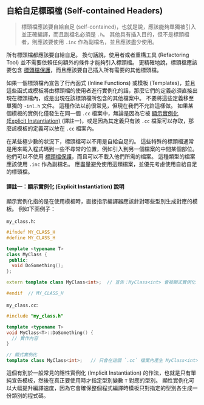 ## 自給自足標頭檔 (Self-contained Headers)

> 標頭檔應該要自給自足 (self-contained)，也就是說，應該能夠單獨被引入並正確編譯，而且副檔名必須是 `.h`。 其他具有插入目的，但不是標頭檔者，則應該要使用 `.inc` 作為副檔名，並且應該盡少使用。

所有標頭檔都應該要自給自足。 換句話說，使用者或者重構工具 (Refactoring Tool) 並不需要依賴任何額外的條件才能夠引入標頭檔。 更精確地說，標頭檔應該要包含 [標頭檔保護](define-guard.md)，而且應該要自己插入所有需要的其他標頭檔。

如果一個標頭檔內宣告了行內函式 (Inline Functions) 或模板 (Templates)，並且這些函式或模板將由標頭檔的使用者進行實例化的話，那麼它們的定義必須直接出現在標頭檔內，或是出現在該標頭檔所包含的其他檔案中。 不要將這些定義移至單獨的 `-inl.h` 文件。 這種作法以前很常見，但現在我們不允許這樣做。 如果某個模板的實例化僅發生在同一個 `.cc` 檔案中，無論是因為它被 [顯示實例化 (Explicit Instantiation)](https://en.cppreference.com/w/cpp/language/class_template#Explicit_instantiation) (譯註一)，或是因為其定義只有該 `.cc` 檔案可以存取，那麼該模板的定義可以放在 `.cc` 檔案內。

在某些極少數的狀況下，標頭檔可以不用是自給自足的。 這些特殊的標頭檔通常是用來載入程式碼到一些不尋常的位置，例如引入到另一個檔案的中間某個部位。 他們可以不使用 [標頭檔保護](define-guard.md)，而且可以不載入他們所需的檔案。 這種類型的檔案應該使用 `.inc` 作為副檔名。 應盡量避免使用這類檔案，並優先考慮使用自給自足的標頭檔。

#### 譯註一：顯示實例化 (Explicit Instantiation) 說明

顯示實例化指的是在使用模板時，直接指示編譯器應該針對哪些型別生成對應的模板。 例如下面例子：

`my_class.h`:

```cpp
#ifndef MY_CLASS_H
#define MY_CLASS_H

template <typename T>
class MyClass {
 public:
  void DoSomething();
};

extern template class MyClass<int>;  // 宣告：MyClass<int> 會被顯式實例化（但不在這裡）

#endif  // MY_CLASS_H
```

`my_class.cc`:

```cpp
#include "my_class.h"

template <typename T>
void MyClass<T>::DoSomething() {
  // 實作內容
}

// 顯式實例化
template class MyClass<int>;   // 只會在這個 `.cc` 檔案內產生 MyClass<int> 的實例
```

這個有別於一般常見的隱性實例化 (Implicit Instantiation) 的作法，也就是只有單純宣告模板，然後在真正要使用時才指定型別變數 `T` 對應的型別。 顯性實例化可以大幅提升編譯速度，因為它會確保整個程式編譯時模板只對指定的型別各生成一份類別的程式碼。

